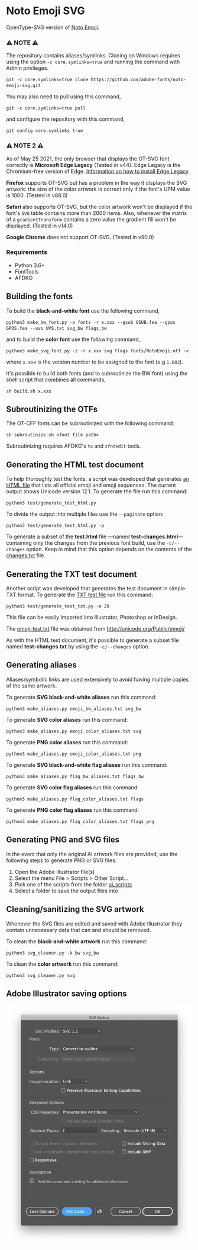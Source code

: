 # Noto Emoji SVG

OpenType-SVG version of [Noto Emoji](https://github.com/googlefonts/noto-emoji).

### :warning: NOTE :warning:

The repository contains aliases/symlinks. Cloning on Windows
requires using the option `-c core.symlinks=true` and running the command with
Admin privileges.

	git -c core.symlinks=true clone https://github.com/adobe-fonts/noto-emoji-svg.git

You may also need to pull using this command,

	git -c core.symlinks=true pull

and configure the repository with this command,

	git config core.symlinks true


### :warning: NOTE 2 :warning:

As of May 25 2021, the only browser that displays the OT-SVG font
correctly is **Microsoft Edge Legacy** (Tested in v44). Edge Legacy is the Chromium-free version of Edge. [Information on how to install Edge Legacy](https://techcommunity.microsoft.com/t5/discussions/tutorial-how-to-run-legacy-and-chromium-based-edge/m-p/1121216)

**Firefox** supports OT-SVG but has a problem in the way it displays
the SVG artwork: the size of the color artwork is correct only if the
font's UPM value is 1000. (Tested in v88.0)

**Safari** also supports OT-SVG, but the color artwork won't be
displayed if the font's `SVG` table contains more than 2000 items.
Also, whenever the matrix of a `gradientTransform` contains a zero
value the gradient fill won't be displayed. (Tested in v14.0)

**Google Chrome** does not support OT-SVG. (Tested in v90.0)


### Requirements

* Python 3.6+
* FontTools
* AFDKO


## Building the fonts

To build the **black-and-white font** use the following command,

	python3 make_bw_font.py -o fonts -r x.xxx --gsub GSUB.fea --gpos GPOS.fea --uvs UVS.txt svg_bw flags_bw

and to build the **color font** use the following command,

	python3 make_svg_font.py -z -r x.xxx svg flags fonts/NotoEmoji.otf -v

where `x.xxx` is the version number to be assigned to the font (e.g `1.082`).

It's possible to build both fonts (and to subroutinize the BW font) using the shell
script that combines all commands,

	sh build.sh x.xxx


## Subroutinizing the OTFs

The OT-CFF fonts can be subroutinized with the following command:

	sh subroutinize.sh <font file path>

Subroutinizing requires AFDKO's `tx` and `sfntedit` tools.


## Generating the HTML test document

To help thoroughly test the fonts, a script was developed that generates
[an HTML file](test.html) that lists all official emoji and emoji sequences.
The current output shows Unicode version 12.1. To generate the file run this command:

	python3 test/generate_test_html.py

To divide the output into multiple files use the `--paginate` option:

	python3 test/generate_test_html.py -p

To generate a subset of the **test.html** file —named **test-changes.html**— containing
only the changes from the previous font build, use the `-c/--changes` option. Keep in
mind that this option depends on the contents of the [changes.txt](test/changes.txt) file.


## Generating the TXT test document

Another script was developed that generates the test document in simple TXT format.
To generate the [TXT test file](test.txt) run this command:

	python3 test/generate_test_txt.py -e 20

This file can be easily imported into Illustrator, Photoshop or InDesign.

The [emoji-test.txt](test/emoji-test.txt) file was obtained from http://unicode.org/Public/emoji/

As with the HTML test document, it's possible to generate a subset file named
**test-changes.txt** by using the `-c/--changes` option.


## Generating aliases

Aliases/symbolic links are used extensively to avoid having multiple copies of the
same artwork.

To generate **SVG black-and-white aliases** run this command:

	python3 make_aliases.py emoji_bw_aliases.txt svg_bw

To generate **SVG color aliases** run this command:

	python3 make_aliases.py emoji_color_aliases.txt svg

To generate **PNG color aliases** run this command:

	python3 make_aliases.py emoji_color_aliases.txt png

To generate **SVG black-and-white flag aliases** run this command:

	python3 make_aliases.py flag_bw_aliases.txt flags_bw

To generate **SVG color flag aliases** run this command:

	python3 make_aliases.py flag_color_aliases.txt flags

To generate **PNG color flag aliases** run this command:

	python3 make_aliases.py flag_color_aliases.txt flags_png

## Generating PNG and SVG files

In the event that only the original Ai artwork files are provided, use the
following steps to generate PNG or SVG files:

1. Open the Adobe Illustrator file(s)
2. Select the menu File > Scripts > Other Script...
3. Pick one of the scripts from the folder [ai_scripts](ai_scripts)
4. Select a folder to save the output files into


## Cleaning/sanitizing the SVG artwork

Whenever the SVG files are edited and saved with Adobe Illustrator they contain
unnecessary data that can and should be removed.

To clean the **black-and-white artwork** run this command:

	python3 svg_cleaner.py -k bw svg_bw

To clean the **color artwork** run this command:

	python3 svg_cleaner.py svg


## Adobe Illustrator saving options

![SVG save options](Ai_save_options.png)
